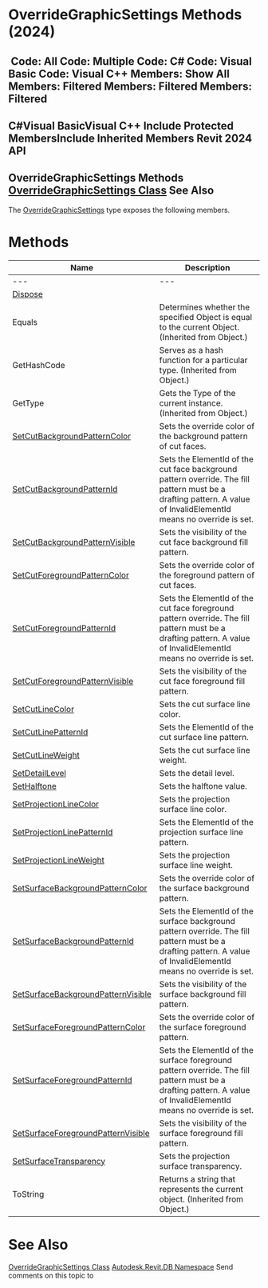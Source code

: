 # OverrideGraphicSettings Methods (2024)

﻿
 Code: All Code: Multiple Code: C# Code: Visual Basic Code: Visual C++  Members: Show All Members: Filtered Members: Filtered Members: Filtered   
---  
C#Visual BasicVisual C++
Include Protected MembersInclude Inherited Members
Revit 2024 API  
---  
OverrideGraphicSettings Methods  
[OverrideGraphicSettings Class](eb2bd6b6-b7b2-5452-2070-2dbadb9e068a.md "OverrideGraphicSettings Class") See Also  
---  
The [OverrideGraphicSettings](eb2bd6b6-b7b2-5452-2070-2dbadb9e068a.md "OverrideGraphicSettings Class") type exposes the following members.
# Methods
| Name | Description |
| --- | --- |
| --- | --- | --- |
| [Dispose](b8a8449b-0b8f-edce-cb22-f10096548f42.md "Dispose Method") |
| Equals | Determines whether the specified Object is equal to the current Object. (Inherited from Object.) |
| GetHashCode | Serves as a hash function for a particular type.  (Inherited from Object.) |
| GetType | Gets the Type of the current instance. (Inherited from Object.) |
| [SetCutBackgroundPatternColor](0d7868f4-fc48-a2e3-6eb2-e6e6e39df793.md "SetCutBackgroundPatternColor Method") | Sets the override color of the background pattern of cut faces. |
| [SetCutBackgroundPatternId](f13852d7-cc6a-773d-a6c5-e063833e4a5c.md "SetCutBackgroundPatternId Method") | Sets the ElementId of the cut face background pattern override. The fill pattern must be a drafting pattern. A value of InvalidElementId means no override is set. |
| [SetCutBackgroundPatternVisible](04a9f8a6-665d-00f3-875f-bff5bc2bf2d1.md "SetCutBackgroundPatternVisible Method") | Sets the visibility of the cut face background fill pattern. |
| [SetCutForegroundPatternColor](26c3c4ed-96b4-964f-86ef-268345d71ec9.md "SetCutForegroundPatternColor Method") | Sets the override color of the foreground pattern of cut faces. |
| [SetCutForegroundPatternId](3bb99a25-ae9d-6b16-3bc5-8f281f5e50bb.md "SetCutForegroundPatternId Method") | Sets the ElementId of the cut face foreground pattern override. The fill pattern must be a drafting pattern. A value of InvalidElementId means no override is set. |
| [SetCutForegroundPatternVisible](52d77752-fa56-6fec-8948-73a1887f2bc6.md "SetCutForegroundPatternVisible Method") | Sets the visibility of the cut face foreground fill pattern. |
| [SetCutLineColor](63294eef-7442-5184-ac64-9a0993d8f5a9.md "SetCutLineColor Method") | Sets the cut surface line color. |
| [SetCutLinePatternId](21855de7-46e1-4899-3b79-b8452cbe99ca.md "SetCutLinePatternId Method") | Sets the ElementId of the cut surface line pattern. |
| [SetCutLineWeight](0d483b50-a4ab-13ee-9ef6-47d3734ba186.md "SetCutLineWeight Method") | Sets the cut surface line weight. |
| [SetDetailLevel](ba8a7967-cb85-57fb-ebe9-1fc416e861c3.md "SetDetailLevel Method") | Sets the detail level. |
| [SetHalftone](1e379671-3cb3-7368-9208-d113ea1c4c09.md "SetHalftone Method") | Sets the halftone value. |
| [SetProjectionLineColor](6b780d28-87fb-2ba6-04fa-f973d85ca552.md "SetProjectionLineColor Method") | Sets the projection surface line color. |
| [SetProjectionLinePatternId](4a2e6314-ae79-f1bb-3727-9ae8bc815b6f.md "SetProjectionLinePatternId Method") | Sets the ElementId of the projection surface line pattern. |
| [SetProjectionLineWeight](f9365fee-0031-260d-955a-7796c09b0382.md "SetProjectionLineWeight Method") | Sets the projection surface line weight. |
| [SetSurfaceBackgroundPatternColor](0b7277de-fde8-5b93-c56d-78c4dddedf84.md "SetSurfaceBackgroundPatternColor Method") | Sets the override color of the surface background pattern. |
| [SetSurfaceBackgroundPatternId](3decba62-28ce-5f07-0d78-447de6641932.md "SetSurfaceBackgroundPatternId Method") | Sets the ElementId of the surface background pattern override. The fill pattern must be a drafting pattern. A value of InvalidElementId means no override is set. |
| [SetSurfaceBackgroundPatternVisible](4ac03f4b-48d6-76b1-2c0d-ffe52b83a580.md "SetSurfaceBackgroundPatternVisible Method") | Sets the visibility of the surface background fill pattern. |
| [SetSurfaceForegroundPatternColor](d2557a68-b1dd-c28a-1e63-81be6c186b2d.md "SetSurfaceForegroundPatternColor Method") | Sets the override color of the surface foreground pattern. |
| [SetSurfaceForegroundPatternId](19dfdb3d-548a-0b3a-5569-5dca7ee28bf4.md "SetSurfaceForegroundPatternId Method") | Sets the ElementId of the surface foreground pattern override. The fill pattern must be a drafting pattern. A value of InvalidElementId means no override is set. |
| [SetSurfaceForegroundPatternVisible](da46f789-13b9-9d24-f99d-1dd2ddb367ab.md "SetSurfaceForegroundPatternVisible Method") | Sets the visibility of the surface foreground fill pattern. |
| [SetSurfaceTransparency](a8803ede-cdc0-31ff-113b-9a3a3b6befe6.md "SetSurfaceTransparency Method") | Sets the projection surface transparency. |
| ToString | Returns a string that represents the current object. (Inherited from Object.) |

# See Also
[OverrideGraphicSettings Class](eb2bd6b6-b7b2-5452-2070-2dbadb9e068a.md "OverrideGraphicSettings Class")
[Autodesk.Revit.DB Namespace](87546ba7-461b-c646-cbb1-2cb8f5bff8b2.md "Autodesk.Revit.DB Namespace")
Send comments on this topic to 